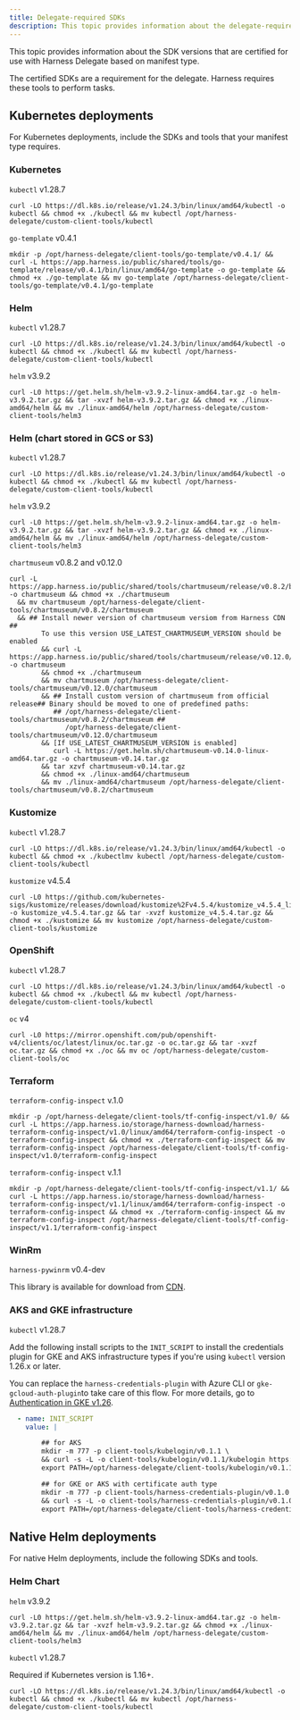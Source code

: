 ```yaml
---
title: Delegate-required SDKs
description: This topic provides information about the delegate-required development kits and libraries. These resources are listed by manifest type.
---
```


This topic provides information about the SDK versions that are certified for use with Harness Delegate based on manifest type.

The certified SDKs are a requirement for the delegate. Harness requires these tools to perform tasks.

## Kubernetes deployments

For Kubernetes deployments, include the SDKs and tools that your manifest type requires.

### Kubernetes

`kubectl` v1.28.7

```
curl -LO https://dl.k8s.io/release/v1.24.3/bin/linux/amd64/kubectl -o kubectl && chmod +x ./kubectl && mv kubectl /opt/harness-delegate/custom-client-tools/kubectl
```

`go-template` v0.4.1

```
mkdir -p /opt/harness-delegate/client-tools/go-template/v0.4.1/ && curl -L https://app.harness.io/public/shared/tools/go-template/release/v0.4.1/bin/linux/amd64/go-template -o go-template && chmod +x ./go-template && mv go-template /opt/harness-delegate/client-tools/go-template/v0.4.1/go-template
```

### Helm

`kubectl` v1.28.7

```
curl -LO https://dl.k8s.io/release/v1.24.3/bin/linux/amd64/kubectl -o kubectl && chmod +x ./kubectl && mv kubectl /opt/harness-delegate/custom-client-tools/kubectl
```

`helm` v3.9.2

```
curl -L0 https://get.helm.sh/helm-v3.9.2-linux-amd64.tar.gz -o helm-v3.9.2.tar.gz && tar -xvzf helm-v3.9.2.tar.gz && chmod +x ./linux-amd64/helm && mv ./linux-amd64/helm /opt/harness-delegate/custom-client-tools/helm3
```

### Helm (chart stored in GCS or S3)

`kubectl` v1.28.7

```
curl -LO https://dl.k8s.io/release/v1.24.3/bin/linux/amd64/kubectl -o kubectl && chmod +x ./kubectl && mv kubectl /opt/harness-delegate/custom-client-tools/kubectl
```

`helm` v3.9.2

```
curl -L0 https://get.helm.sh/helm-v3.9.2-linux-amd64.tar.gz -o helm-v3.9.2.tar.gz && tar -xvzf helm-v3.9.2.tar.gz && chmod +x ./linux-amd64/helm && mv ./linux-amd64/helm /opt/harness-delegate/custom-client-tools/helm3
```

`chartmuseum` v0.8.2 and v0.12.0

```
curl -L https://app.harness.io/public/shared/tools/chartmuseum/release/v0.8.2/bin/linux/amd64/chartmuseum -o chartmuseum && chmod +x ./chartmuseum
  && mv chartmuseum /opt/harness-delegate/client-tools/chartmuseum/v0.8.2/chartmuseum
  && ## Install newer version of chartmuseum versiom from Harness CDN ##
        To use this version USE_LATEST_CHARTMUSEUM_VERSION should be enabled
        && curl -L https://app.harness.io/public/shared/tools/chartmuseum/release/v0.12.0/bin/linux/amd64/chartmuseum -o chartmuseum
        && chmod +x ./chartmuseum
        && mv chartmuseum /opt/harness-delegate/client-tools/chartmuseum/v0.12.0/chartmuseum
        && ## Install custom version of chartmuseum from official release## Binary should be moved to one of predefined paths:
           ## /opt/harness-delegate/client-tools/chartmuseum/v0.8.2/chartmuseum ##
              /opt/harness-delegate/client-tools/chartmuseum/v0.12.0/chartmuseum
        && [If USE_LATEST_CHARTMUSEUM_VERSION is enabled]
           curl -L https://get.helm.sh/chartmuseum-v0.14.0-linux-amd64.tar.gz -o chartmuseum-v0.14.tar.gz
        && tar xzvf chartmuseum-v0.14.tar.gz
        && chmod +x ./linux-amd64/chartmuseum
        && mv ./linux-amd64/chartmuseum /opt/harness-delegate/client-tools/chartmuseum/v0.8.2/chartmuseum
```

### Kustomize

`kubectl` v1.28.7

```
curl -LO https://dl.k8s.io/release/v1.24.3/bin/linux/amd64/kubectl -o kubectl && chmod +x ./kubectlmv kubectl /opt/harness-delegate/custom-client-tools/kubectl
```

`kustomize` v4.5.4

```
curl -L0 https://github.com/kubernetes-sigs/kustomize/releases/download/kustomize%2Fv4.5.4/kustomize_v4.5.4_linux_amd64.tar.gz -o kustomize_v4.5.4.tar.gz && tar -xvzf kustomize_v4.5.4.tar.gz && chmod +x ./kustomize && mv kustomize /opt/harness-delegate/custom-client-tools/kustomize
```

### OpenShift

`kubectl` v1.28.7

```
curl -LO https://dl.k8s.io/release/v1.24.3/bin/linux/amd64/kubectl -o kubectl && chmod +x ./kubectl && mv kubectl /opt/harness-delegate/custom-client-tools/kubectl
```

`oc` v4

```
curl -L0 https://mirror.openshift.com/pub/openshift-v4/clients/oc/latest/linux/oc.tar.gz -o oc.tar.gz && tar -xvzf oc.tar.gz && chmod +x ./oc && mv oc /opt/harness-delegate/custom-client-tools/oc
```

### Terraform

`terraform-config-inspect` v.1.0

```
mkdir -p /opt/harness-delegate/client-tools/tf-config-inspect/v1.0/ && curl -L https://app.harness.io/storage/harness-download/harness-terraform-config-inspect/v1.0/linux/amd64/terraform-config-inspect -o terraform-config-inspect && chmod +x ./terraform-config-inspect && mv terraform-config-inspect /opt/harness-delegate/client-tools/tf-config-inspect/v1.0/terraform-config-inspect
```

`terraform-config-inspect` v.1.1

```
mkdir -p /opt/harness-delegate/client-tools/tf-config-inspect/v1.1/ && curl -L https://app.harness.io/storage/harness-download/harness-terraform-config-inspect/v1.1/linux/amd64/terraform-config-inspect -o terraform-config-inspect && chmod +x ./terraform-config-inspect && mv terraform-config-inspect /opt/harness-delegate/client-tools/tf-config-inspect/v1.1/terraform-config-inspect
```

### WinRm

`harness-pywinrm` v0.4-dev

This library is available for download from [CDN](https://app.harness.io/public/shared/tools/harness-pywinrm/release/v0.4-dev/bin/linux/amd64/harness-pywinrm).

### AKS and GKE infrastructure

`kubectl` v1.28.7

Add the following install scripts to the `INIT_SCRIPT` to install the credentials plugin for GKE and AKS infrastructure types if you're using `kubectl` version 1.26.x or later.

You can replace the `harness-credentials-plugin` with Azure CLI or `gke-gcloud-auth-plugin`to take care of this flow. For more details, go to [Authentication in GKE v1.26](https://cloud.google.com/blog/products/containers-kubernetes/kubectl-auth-changes-in-gke).

```yaml
  - name: INIT_SCRIPT
    value: |

        ## for AKS
        mkdir -m 777 -p client-tools/kubelogin/v0.1.1 \
        && curl -s -L -o client-tools/kubelogin/v0.1.1/kubelogin https://app.harness.io/public/shared/tools/kubelogin/release/v0.1.1/bin/linux/amd64/kubelogin
        export PATH=/opt/harness-delegate/client-tools/kubelogin/v0.1.1/:$PATH

        ## for GKE or AKS with certificate auth type
        mkdir -m 777 -p client-tools/harness-credentials-plugin/v0.1.0 \
        && curl -s -L -o client-tools/harness-credentials-plugin/v0.1.0/harness-credentials-plugin https://app.harness.io/public/shared/tools/harness-credentials-plugin/release/v0.1.0/bin/linux/amd64/harness-credentials-plugin 
        export PATH=/opt/harness-delegate/client-tools/harness-credentials-plugin/v0.1.0/:$PATH
```

## Native Helm deployments

For native Helm deployments, include the following SDKs and tools.

### Helm Chart

`helm` v3.9.2

```
curl -L0 https://get.helm.sh/helm-v3.9.2-linux-amd64.tar.gz -o helm-v3.9.2.tar.gz && tar -xvzf helm-v3.9.2.tar.gz && chmod +x ./linux-amd64/helm && mv ./linux-amd64/helm /opt/harness-delegate/custom-client-tools/helm3
```

`kubectl` v1.28.7

Required if Kubernetes version is 1.16+.

```
curl -LO https://dl.k8s.io/release/v1.24.3/bin/linux/amd64/kubectl -o kubectl && chmod +x ./kubectl && mv kubectl /opt/harness-delegate/custom-client-tools/kubectl
```
